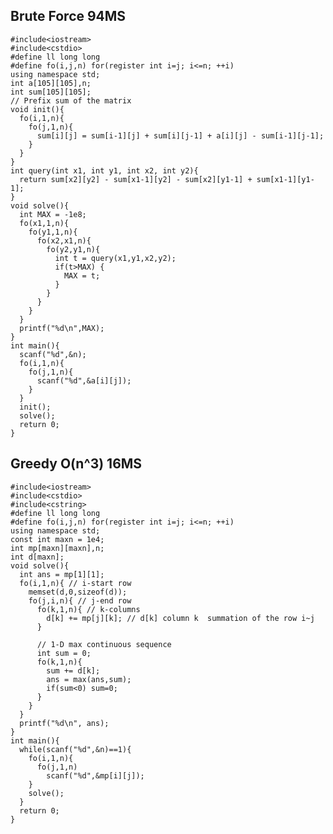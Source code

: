 ## Brute Force 94MS
    #include<iostream>
    #include<cstdio> 
    #define ll long long 
    #define fo(i,j,n) for(register int i=j; i<=n; ++i)
    using namespace std;
    int a[105][105],n;
    int sum[105][105];
    // Prefix sum of the matrix
    void init(){
      fo(i,1,n){
        fo(j,1,n){
          sum[i][j] = sum[i-1][j] + sum[i][j-1] + a[i][j] - sum[i-1][j-1];
        }
      }
    }
    int query(int x1, int y1, int x2, int y2){
      return sum[x2][y2] - sum[x1-1][y2] - sum[x2][y1-1] + sum[x1-1][y1-1];
    }
    void solve(){
      int MAX = -1e8;
      fo(x1,1,n){
        fo(y1,1,n){
          fo(x2,x1,n){
            fo(y2,y1,n){
              int t = query(x1,y1,x2,y2);
              if(t>MAX) {
                MAX = t;
              }
            }
          }
        }
      }
      printf("%d\n",MAX);
    }
    int main(){
      scanf("%d",&n);
      fo(i,1,n){
        fo(j,1,n){
          scanf("%d",&a[i][j]);
        }
      }
      init();
      solve();
      return 0;
    }
## Greedy O(n^3) 16MS
    #include<iostream>
    #include<cstdio>
    #include<cstring>
    #define ll long long
    #define fo(i,j,n) for(register int i=j; i<=n; ++i)
    using namespace std;
    const int maxn = 1e4;
    int mp[maxn][maxn],n;
    int d[maxn];
    void solve(){
      int ans = mp[1][1];
      fo(i,1,n){ // i-start row 
        memset(d,0,sizeof(d)); 
        fo(j,i,n){ // j-end row
          fo(k,1,n){ // k-columns
            d[k] += mp[j][k]; // d[k] column k  summation of the row i~j
          }

          // 1-D max continuous sequence 
          int sum = 0;
          fo(k,1,n){
            sum += d[k];
            ans = max(ans,sum);
            if(sum<0) sum=0;
          } 
        }
      }
      printf("%d\n", ans);
    } 
    int main(){
      while(scanf("%d",&n)==1){ 
        fo(i,1,n){
          fo(j,1,n)
            scanf("%d",&mp[i][j]);
        }
        solve();
      }
      return 0;
    }
 
